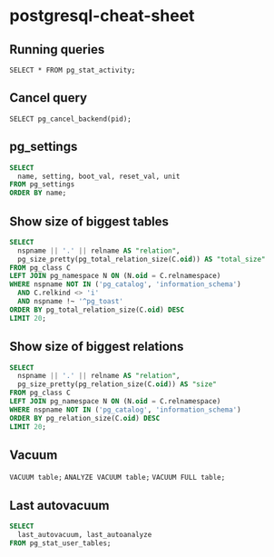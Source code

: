 # postgresql-cheat-sheet

## Running queries
`SELECT * FROM pg_stat_activity;`

## Cancel query
`SELECT pg_cancel_backend(pid);`

## pg_settings
```sql
SELECT 
  name, setting, boot_val, reset_val, unit
FROM pg_settings
ORDER BY name;
```

## Show size of biggest tables
```SQL
SELECT 
  nspname || '.' || relname AS "relation",
  pg_size_pretty(pg_total_relation_size(C.oid)) AS "total_size"
FROM pg_class C
LEFT JOIN pg_namespace N ON (N.oid = C.relnamespace)
WHERE nspname NOT IN ('pg_catalog', 'information_schema')
  AND C.relkind <> 'i'
  AND nspname !~ '^pg_toast'
ORDER BY pg_total_relation_size(C.oid) DESC
LIMIT 20;
```

## Show size of biggest relations
```SQL
SELECT 
  nspname || '.' || relname AS "relation",
  pg_size_pretty(pg_relation_size(C.oid)) AS "size"
FROM pg_class C
LEFT JOIN pg_namespace N ON (N.oid = C.relnamespace)
WHERE nspname NOT IN ('pg_catalog', 'information_schema')
ORDER BY pg_relation_size(C.oid) DESC
LIMIT 20;
```



## Vacuum
`VACUUM table;`
`ANALYZE VACUUM table;`
`VACUUM FULL table;`

## Last autovacuum
```SQL
SELECT 
  last_autovacuum, last_autoanalyze
FROM pg_stat_user_tables;
```
